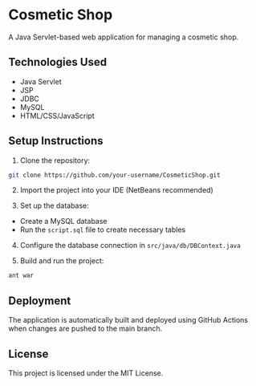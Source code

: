 # Cosmetic Shop

A Java Servlet-based web application for managing a cosmetic shop.

## Technologies Used
- Java Servlet
- JSP
- JDBC
- MySQL
- HTML/CSS/JavaScript

## Setup Instructions

1. Clone the repository:
```bash
git clone https://github.com/your-username/CosmeticShop.git
```

2. Import the project into your IDE (NetBeans recommended)

3. Set up the database:
- Create a MySQL database
- Run the `script.sql` file to create necessary tables

4. Configure the database connection in `src/java/db/DBContext.java`

5. Build and run the project:
```bash
ant war
```

## Deployment
The application is automatically built and deployed using GitHub Actions when changes are pushed to the main branch.

## License
This project is licensed under the MIT License. 